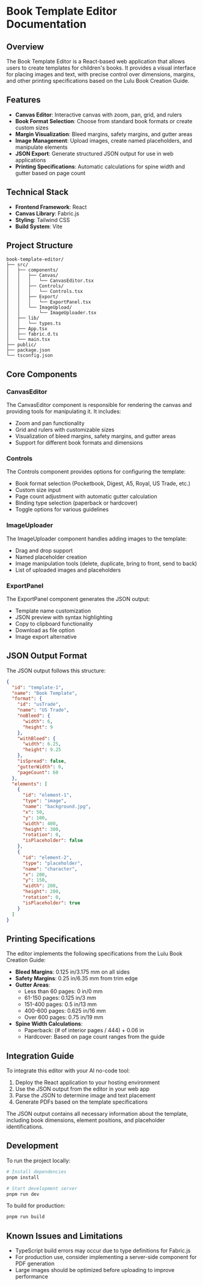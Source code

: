 # Book Template Editor Documentation

## Overview

The Book Template Editor is a React-based web application that allows users to create templates for children's books. It provides a visual interface for placing images and text, with precise control over dimensions, margins, and other printing specifications based on the Lulu Book Creation Guide.

## Features

- **Canvas Editor**: Interactive canvas with zoom, pan, grid, and rulers
- **Book Format Selection**: Choose from standard book formats or create custom sizes
- **Margin Visualization**: Bleed margins, safety margins, and gutter areas
- **Image Management**: Upload images, create named placeholders, and manipulate elements
- **JSON Export**: Generate structured JSON output for use in web applications
- **Printing Specifications**: Automatic calculations for spine width and gutter based on page count

## Technical Stack

- **Frontend Framework**: React
- **Canvas Library**: Fabric.js
- **Styling**: Tailwind CSS
- **Build System**: Vite

## Project Structure

```
book-template-editor/
├── src/
│   ├── components/
│   │   ├── Canvas/
│   │   │   └── CanvasEditor.tsx
│   │   ├── Controls/
│   │   │   └── Controls.tsx
│   │   ├── Export/
│   │   │   └── ExportPanel.tsx
│   │   └── ImageUpload/
│   │       └── ImageUploader.tsx
│   ├── lib/
│   │   └── types.ts
│   ├── App.tsx
│   ├── fabric.d.ts
│   └── main.tsx
├── public/
├── package.json
└── tsconfig.json
```

## Core Components

### CanvasEditor

The CanvasEditor component is responsible for rendering the canvas and providing tools for manipulating it. It includes:

- Zoom and pan functionality
- Grid and rulers with customizable sizes
- Visualization of bleed margins, safety margins, and gutter areas
- Support for different book formats and dimensions

### Controls

The Controls component provides options for configuring the template:

- Book format selection (Pocketbook, Digest, A5, Royal, US Trade, etc.)
- Custom size input
- Page count adjustment with automatic gutter calculation
- Binding type selection (paperback or hardcover)
- Toggle options for various guidelines

### ImageUploader

The ImageUploader component handles adding images to the template:

- Drag and drop support
- Named placeholder creation
- Image manipulation tools (delete, duplicate, bring to front, send to back)
- List of uploaded images and placeholders

### ExportPanel

The ExportPanel component generates the JSON output:

- Template name customization
- JSON preview with syntax highlighting
- Copy to clipboard functionality
- Download as file option
- Image export alternative

## JSON Output Format

The JSON output follows this structure:

```json
{
  "id": "template-1",
  "name": "Book Template",
  "format": {
    "id": "usTrade",
    "name": "US Trade",
    "noBleed": {
      "width": 6,
      "height": 9
    },
    "withBleed": {
      "width": 6.25,
      "height": 9.25
    },
    "isSpread": false,
    "gutterWidth": 0,
    "pageCount": 60
  },
  "elements": [
    {
      "id": "element-1",
      "type": "image",
      "name": "background.jpg",
      "x": 50,
      "y": 100,
      "width": 400,
      "height": 300,
      "rotation": 0,
      "isPlaceholder": false
    },
    {
      "id": "element-2",
      "type": "placeholder",
      "name": "character",
      "x": 200,
      "y": 150,
      "width": 200,
      "height": 200,
      "rotation": 0,
      "isPlaceholder": true
    }
  ]
}
```

## Printing Specifications

The editor implements the following specifications from the Lulu Book Creation Guide:

- **Bleed Margins**: 0.125 in/3.175 mm on all sides
- **Safety Margins**: 0.25 in/6.35 mm from trim edge
- **Gutter Areas**:
  - Less than 60 pages: 0 in/0 mm
  - 61-150 pages: 0.125 in/3 mm
  - 151-400 pages: 0.5 in/13 mm
  - 400-600 pages: 0.625 in/16 mm
  - Over 600 pages: 0.75 in/19 mm
- **Spine Width Calculations**:
  - Paperback: (# of interior pages / 444) + 0.06 in
  - Hardcover: Based on page count ranges from the guide

## Integration Guide

To integrate this editor with your AI no-code tool:

1. Deploy the React application to your hosting environment
2. Use the JSON output from the editor in your web app
3. Parse the JSON to determine image and text placement
4. Generate PDFs based on the template specifications

The JSON output contains all necessary information about the template, including book dimensions, element positions, and placeholder identifications.

## Development

To run the project locally:

```bash
# Install dependencies
pnpm install

# Start development server
pnpm run dev
```

To build for production:

```bash
pnpm run build
```

## Known Issues and Limitations

- TypeScript build errors may occur due to type definitions for Fabric.js
- For production use, consider implementing a server-side component for PDF generation
- Large images should be optimized before uploading to improve performance
